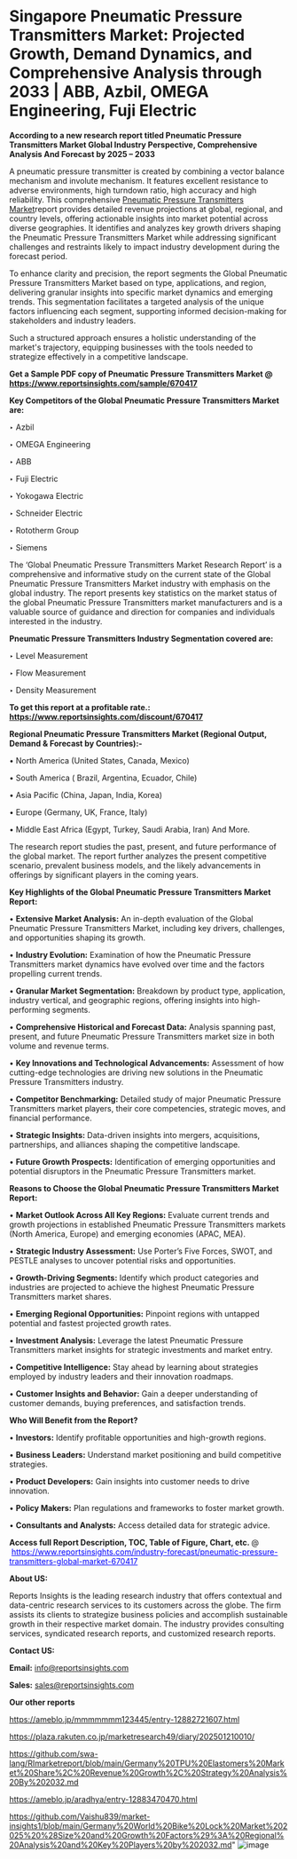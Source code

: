 # Singapore Pneumatic Pressure Transmitters Market: Projected Growth, Demand Dynamics, and Comprehensive Analysis through 2033 | ABB, Azbil, OMEGA Engineering, Fuji Electric

<strong>According to a new research report titled Pneumatic Pressure Transmitters Market Global Industry Perspective, Comprehensive Analysis And Forecast by 2025 – 2033</strong>

A pneumatic pressure transmitter is created by combining a vector balance mechanism and involute mechanism. It features excellent resistance to adverse environments, high turndown ratio, high accuracy and high reliability. This comprehensive <a href=https://www.reportsinsights.com/sample/670417>Pneumatic Pressure Transmitters Market</a>report provides detailed revenue projections at global, regional, and country levels, offering actionable insights into market potential across diverse geographies. It identifies and analyzes key growth drivers shaping the Pneumatic Pressure Transmitters Market while addressing significant challenges and restraints likely to impact industry development during the forecast period.

To enhance clarity and precision, the report segments the Global Pneumatic Pressure Transmitters Market based on type, applications, and region, delivering granular insights into specific market dynamics and emerging trends. This segmentation facilitates a targeted analysis of the unique factors influencing each segment, supporting informed decision-making for stakeholders and industry leaders.

Such a structured approach ensures a holistic understanding of the market's trajectory, equipping businesses with the tools needed to strategize effectively in a competitive landscape.

<strong>Get a Sample PDF copy of Pneumatic Pressure Transmitters Market </strong><strong>@<a href=https://www.reportsinsights.com/sample/670417 style=color:#0000ff;> https://www.reportsinsights.com/sample/670417</a></strong></font>

<strong>Key Competitors of the Global Pneumatic Pressure Transmitters Market are:</strong>

‣ Azbil

‣ OMEGA Engineering

‣ ABB

‣ Fuji Electric

‣ Yokogawa Electric

‣ Schneider Electric

‣ Rototherm Group

‣ Siemens

The ‘Global Pneumatic Pressure Transmitters Market Research Report’ is a comprehensive and informative study on the current state of the Global Pneumatic Pressure Transmitters Market industry with emphasis on the global industry. The report presents key statistics on the market status of the global Pneumatic Pressure Transmitters market manufacturers and is a valuable source of guidance and direction for companies and individuals interested in the industry.

<strong>Pneumatic Pressure Transmitters Industry Segmentation covered are:</strong>

‣ Level Measurement

‣ Flow Measurement

‣ Density Measurement

<strong>To get this report at a profitable rate.: <a href=https://www.reportsinsights.com/discount/670417 style=color:#0000ff;>https://www.reportsinsights.com/discount/670417</a></strong></font>

<strong>Regional Pneumatic Pressure Transmitters Market (Regional Output, Demand &amp; Forecast by Countries):-</strong>

• North America (United States, Canada, Mexico)

• South America ( Brazil, Argentina, Ecuador, Chile)

• Asia Pacific (China, Japan, India, Korea)

• Europe (Germany, UK, France, Italy)

• Middle East Africa (Egypt, Turkey, Saudi Arabia, Iran) And More.

The research report studies the past, present, and future performance of the global market. The report further analyzes the present competitive scenario, prevalent business models, and the likely advancements in offerings by significant players in the coming years.

<strong>Key Highlights of the Global Pneumatic Pressure Transmitters Market Report:</strong>

• <strong>Extensive Market Analysis:</strong> An in-depth evaluation of the Global Pneumatic Pressure Transmitters Market, including key drivers, challenges, and opportunities shaping its growth.

• <strong>Industry Evolution:</strong> Examination of how the Pneumatic Pressure Transmitters market dynamics have evolved over time and the factors propelling current trends.

• <strong>Granular Market Segmentation:</strong> Breakdown by product type, application, industry vertical, and geographic regions, offering insights into high-performing segments.

• <strong>Comprehensive Historical and Forecast Data:</strong> Analysis spanning past, present, and future Pneumatic Pressure Transmitters market size in both volume and revenue terms.

• <strong>Key Innovations and Technological Advancements:</strong> Assessment of how cutting-edge technologies are driving new solutions in the Pneumatic Pressure Transmitters industry.

• <strong>Competitor Benchmarking:</strong> Detailed study of major Pneumatic Pressure Transmitters market players, their core competencies, strategic moves, and financial performance.

• <strong>Strategic Insights:</strong> Data-driven insights into mergers, acquisitions, partnerships, and alliances shaping the competitive landscape.

• <strong>Future Growth Prospects:</strong> Identification of emerging opportunities and potential disruptors in the Pneumatic Pressure Transmitters market.

<strong>Reasons to Choose the Global Pneumatic Pressure Transmitters Market Report:</strong>

• <strong>Market Outlook Across All Key Regions:</strong> Evaluate current trends and growth projections in established Pneumatic Pressure Transmitters markets (North America, Europe) and emerging economies (APAC, MEA).

• <strong>Strategic Industry Assessment:</strong> Use Porter’s Five Forces, SWOT, and PESTLE analyses to uncover potential risks and opportunities.

• <strong>Growth-Driving Segments:</strong> Identify which product categories and industries are projected to achieve the highest Pneumatic Pressure Transmitters market shares.

• <strong>Emerging Regional Opportunities:</strong> Pinpoint regions with untapped potential and fastest projected growth rates.

• <strong>Investment Analysis:</strong> Leverage the latest Pneumatic Pressure Transmitters market insights for strategic investments and market entry.

• <strong>Competitive Intelligence:</strong> Stay ahead by learning about strategies employed by industry leaders and their innovation roadmaps.

• <strong>Customer Insights and Behavior:</strong> Gain a deeper understanding of customer demands, buying preferences, and satisfaction trends.

<strong>Who Will Benefit from the Report?</strong>

• <strong>Investors:</strong> Identify profitable opportunities and high-growth regions.

• <strong>Business Leaders:</strong> Understand market positioning and build competitive strategies.

• <strong>Product Developers:</strong> Gain insights into customer needs to drive innovation.

• <strong>Policy Makers:</strong> Plan regulations and frameworks to foster market growth.

• <strong>Consultants and Analysts:</strong> Access detailed data for strategic advice.
</ul>
<strong>Access full Report Description, TOC, Table of Figure, Chart, etc. </strong>@  <a href=https://www.reportsinsights.com/industry-forecast/pneumatic-pressure-transmitters-global-market-670417 style=color:#0000ff;>https://www.reportsinsights.com/industry-forecast/pneumatic-pressure-transmitters-global-market-670417</a></font>

<strong><strong>About US</strong>:</strong>

Reports Insights is the leading research industry that offers contextual and data-centric research services to its customers across the globe. The firm assists its clients to strategize business policies and accomplish sustainable growth in their respective market domain. The industry provides consulting services, syndicated research reports, and customized research reports.

<strong>Contact US:</strong>

<p class=""""><b>Email:</b> <a href=mailto:info@reportsinsights.com>info@reportsinsights.com</a></p>
<p class=""""><b>Sales:</b> <a href=mailto:sales@reportsinsights.com>sales@reportsinsights.com</a></p>

<strong>Our other reports</strong>

<a href=https://ameblo.jp/mmmmmmm123445/entry-12882721607.html>https://ameblo.jp/mmmmmmm123445/entry-12882721607.html</a>

<a href=https://plaza.rakuten.co.jp/marketresearch49/diary/202501210010/>https://plaza.rakuten.co.jp/marketresearch49/diary/202501210010/</a>

<a href=https://github.com/swa-lang/RImarketreport/blob/main/Germany%20TPU%20Elastomers%20Market%20Share%2C%20Revenue%20Growth%2C%20Strategy%20Analysis%20By%202032.md>https://github.com/swa-lang/RImarketreport/blob/main/Germany%20TPU%20Elastomers%20Market%20Share%2C%20Revenue%20Growth%2C%20Strategy%20Analysis%20By%202032.md</a>

<a href=https://ameblo.jp/aradhya/entry-12883470470.html>https://ameblo.jp/aradhya/entry-12883470470.html</a>

<a href=https://github.com/Vaishu839/market-insights1/blob/main/Germany%20World%20Bike%20Lock%20Market%202025%20%28Size%20and%20Growth%20Factors%29%3A%20Regional%20Analysis%20and%20Key%20Players%20by%202032.md>https://github.com/Vaishu839/market-insights1/blob/main/Germany%20World%20Bike%20Lock%20Market%202025%20%28Size%20and%20Growth%20Factors%29%3A%20Regional%20Analysis%20and%20Key%20Players%20by%202032.md</a>"
![image](https://github.com/user-attachments/assets/f83e97c6-85ce-4534-a4d4-341dde7aba8e)
